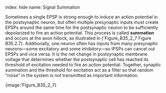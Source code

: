 index: hide
name: Signal Summation

Sometimes a single EPSP is strong enough to induce an action potential in the postsynaptic neuron, but often multiple presynaptic inputs must create EPSPs around the same time for the postsynaptic neuron to be sufficiently depolarized to fire an action potential. This process is called  **summation** and occurs at the axon hillock, as illustrated in {'Figure_B35_2_7 Figure B35.2.7}. Additionally, one neuron often has inputs from many presynaptic neurons—some excitatory and some inhibitory—so IPSPs can cancel out EPSPs and vice versa. It is the net change in postsynaptic membrane voltage that determines whether the postsynaptic cell has reached its threshold of excitation needed to fire an action potential. Together, synaptic summation and the threshold for excitation act as a filter so that random “noise” in the system is not transmitted as important information.


{image:'Figure_B35_2_7}
        
